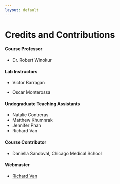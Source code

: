 ```yaml
---
layout: default
---
```


# Credits and Contributions 

#### Course Professor

* Dr. Robert Winokur

#### Lab Instructors

* Victor Barragan             
<!-- * Alex Deehl                  -->
* Oscar Monterossa

#### Undegraduate Teaching Assistants

* Natalie Contreras 
* Matthew Khumnrak 
* Jennifer Phan
* Richard Van

#### Course Contributor

* Daniella Sandoval, Chicago Medical School

<!-- <img src="./assets/images/creditImage_daniella.png" style="margin-left: 40px"> -->

#### Webmaster
* [Richard Van](mailto:vanr1@unlv.nevada.edu)

<br>

<!-- 

## ________TODO_LIST + __NICE_TO_HAVE_IDEAS__

*   Slide list for each lab 
*   Lab notebook questions
*   Example Quiz/Practical questions
*   http://education.med.nyu.edu/Histology/courseware/modules/
<br>
<br>
<br>

## TOOLS 

#### (possible formats/styles for this website)

Text can be **bold**, _italic_, or ~~strikethrough~~.

[Link to another page](./another-page.html).

[Link to another page 2](./another-page-2.html).

There should be whitespace between paragraphs.

There should be whitespace between paragraphs. We recommend including a README, or a file with information about your project.

# Header 1

This is a normal paragraph following a header. GitHub is a code hosting platform for version control and collaboration. It lets you and others work together on projects from anywhere.

## Header 2

> This is a blockquote following a header.
>
> When something is important enough, you do it even if the odds are not in your favor.

### Header 3

```js
// Javascript code with syntax highlighting.
var fun = function lang(l) {
  dateformat.i18n = require('./lang/' + l)
  return true;
}
```

```ruby
# Ruby code with syntax highlighting
GitHubPages::Dependencies.gems.each do |gem, version|
  s.add_dependency(gem, "= #{version}")
end
```

#### Header 4

*   This is an unordered list following a header.
*   This is an unordered list following a header.
*   This is an unordered list following a header.

##### Header 5

1.  This is an ordered list following a header.
2.  This is an ordered list following a header.
3.  This is an ordered list following a header.

###### Header 6

| head1        | head two          | three |
|:-------------|:------------------|:------|
| ok           | good swedish fish | nice  |
| out of stock | good and plenty   | nice  |
| ok           | good `oreos`      | hmm   |
| ok           | good `zoute` drop | yumm  |

### There's a horizontal rule below this.

* * *

### Here is an unordered list:

*   Item foo
*   Item bar
*   Item baz
*   Item zip

### And an ordered list:

1.  Item one
1.  Item two
1.  Item three
1.  Item four

### And a nested list:

- level 1 item
  - level 2 item
  - level 2 item
    - level 3 item
    - level 3 item
- level 1 item
  - level 2 item
  - level 2 item
  - level 2 item
- level 1 item
  - level 2 item
  - level 2 item
- level 1 item

### Small image

![Octocat](https://assets-cdn.github.com/images/icons/emoji/octocat.png)

### Large image

![Branching](https://guides.github.com/activities/hello-world/branching.png)


### Definition lists can be used with HTML syntax.

<dl>
<dt>Name</dt>
<dd>Godzilla</dd>
<dt>Born</dt>
<dd>1952</dd>
<dt>Birthplace</dt>
<dd>Japan</dd>
<dt>Color</dt>
<dd>Green</dd>
</dl>

```
Long, single-line code blocks should not wrap. They should horizontally scroll if they are too long. This line should be long enough to demonstrate this.
```

```
The final element.
```


<br>
<br>

## Templates for coding up questions 

_JUST COPY AND PASTE, THEN FILL-IN_

`## BEGIN`

<div class="card">
  <div class="card-header">
    <strong>Question _TODO_questionNumber_</strong>
  </div>
  <div class="card-body">
    <p class="card-text">_TODO_question_?</p>
    <div style="margin-left: 20px;">
    <a class="btn btn-primary" role="button" data-toggle="collapse" href="#collapseExample_TODOnewID_" aria-expanded="false" aria-controls="collapseExample"> Show Answer</a>
    <div class="collapse" id="collapseExample_TODOnewID_">
      <br>
        <div class="well">
          _TODO_answer_
        </div>
    </div>
  </div>
  </div>
</div>


`## END` -->
